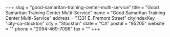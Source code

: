 +++
slug = "good-samaritan-training-center-multi-service"
title = "Good Samaritan Training Center Multi-Service"
name = "Good Samaritan Training Center Multi-Service"
address = "1331 E. Fremont Street"
cityIndexKey = "city-ca-stockton"
city = "Stockton"
state = "CA"
postal = "95205"
website = ""
phone = "2094-469-7098"
fax = ""
+++
